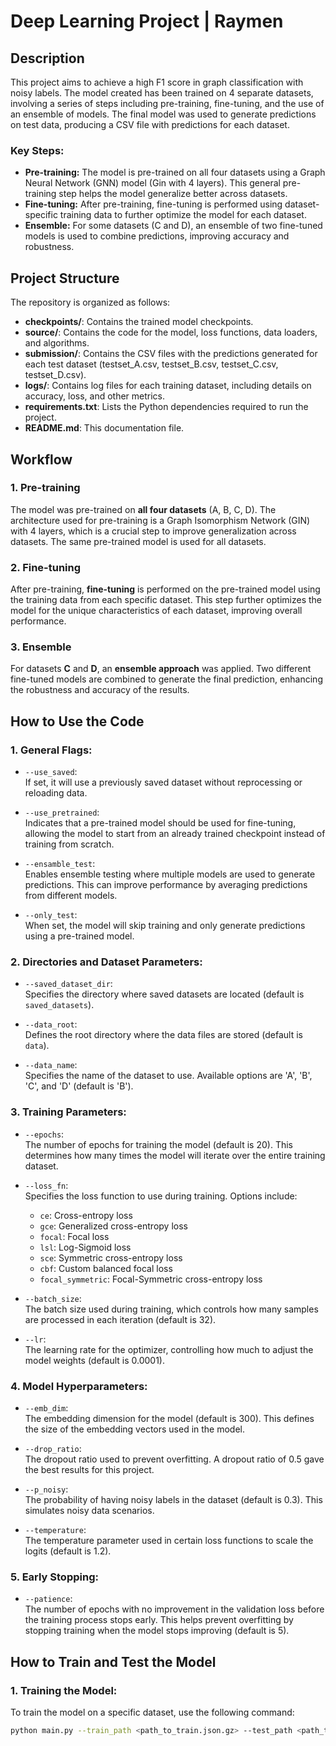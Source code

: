 # Deep Learning Project | Raymen

## Description
This project aims to achieve a high F1 score in graph classification with noisy labels. The model created has been trained on 4 separate datasets, involving a series of steps including pre-training, fine-tuning, and the use of an ensemble of models. The final model was used to generate predictions on test data, producing a CSV file with predictions for each dataset.

### Key Steps:
- **Pre-training:** The model is pre-trained on all four datasets using a Graph Neural Network (GNN) model (Gin with 4 layers). This general pre-training step helps the model generalize better across datasets.
- **Fine-tuning:** After pre-training, fine-tuning is performed using dataset-specific training data to further optimize the model for each dataset.
- **Ensemble:** For some datasets (C and D), an ensemble of two fine-tuned models is used to combine predictions, improving accuracy and robustness.

## Project Structure
The repository is organized as follows:

- **checkpoints/**: Contains the trained model checkpoints.
- **source/**: Contains the code for the model, loss functions, data loaders, and algorithms.
- **submission/**: Contains the CSV files with the predictions generated for each test dataset (testset_A.csv, testset_B.csv, testset_C.csv, testset_D.csv).
- **logs/**: Contains log files for each training dataset, including details on accuracy, loss, and other metrics.
- **requirements.txt**: Lists the Python dependencies required to run the project.
- **README.md**: This documentation file.

## Workflow

### 1. **Pre-training**
The model was pre-trained on **all four datasets** (A, B, C, D). The architecture used for pre-training is a Graph Isomorphism Network (GIN) with 4 layers, which is a crucial step to improve generalization across datasets. The same pre-trained model is used for all datasets.

### 2. **Fine-tuning**
After pre-training, **fine-tuning** is performed on the pre-trained model using the training data from each specific dataset. This step further optimizes the model for the unique characteristics of each dataset, improving overall performance.

### 3. **Ensemble**
For datasets **C** and **D**, an **ensemble approach** was applied. Two different fine-tuned models are combined to generate the final prediction, enhancing the robustness and accuracy of the results.

## How to Use the Code

### 1. **General Flags:**

- `--use_saved`:  
  If set, it will use a previously saved dataset without reprocessing or reloading data.
  
- `--use_pretrained`:  
  Indicates that a pre-trained model should be used for fine-tuning, allowing the model to start from an already trained checkpoint instead of training from scratch.

- `--ensamble_test`:  
  Enables ensemble testing where multiple models are used to generate predictions. This can improve performance by averaging predictions from different models.

- `--only_test`:  
  When set, the model will skip training and only generate predictions using a pre-trained model.

### 2. **Directories and Dataset Parameters:**

- `--saved_dataset_dir`:  
  Specifies the directory where saved datasets are located (default is `saved_datasets`).

- `--data_root`:  
  Defines the root directory where the data files are stored (default is `data`).

- `--data_name`:  
  Specifies the name of the dataset to use. Available options are 'A', 'B', 'C', and 'D' (default is 'B').

### 3. **Training Parameters:**

- `--epochs`:  
  The number of epochs for training the model (default is 20). This determines how many times the model will iterate over the entire training dataset.

- `--loss_fn`:  
  Specifies the loss function to use during training. Options include:
  - `ce`: Cross-entropy loss
  - `gce`: Generalized cross-entropy loss
  - `focal`: Focal loss
  - `lsl`: Log-Sigmoid loss
  - `sce`: Symmetric cross-entropy loss
  - `cbf`: Custom balanced focal loss
  - `focal_symmetric`: Focal-Symmetric cross-entropy loss

- `--batch_size`:  
  The batch size used during training, which controls how many samples are processed in each iteration (default is 32).

- `--lr`:  
  The learning rate for the optimizer, controlling how much to adjust the model weights (default is 0.0001).

### 4. **Model Hyperparameters:**

- `--emb_dim`:  
  The embedding dimension for the model (default is 300). This defines the size of the embedding vectors used in the model.

- `--drop_ratio`:  
  The dropout ratio used to prevent overfitting. A dropout ratio of 0.5 gave the best results for this project.

- `--p_noisy`:  
  The probability of having noisy labels in the dataset (default is 0.3). This simulates noisy data scenarios.

- `--temperature`:  
  The temperature parameter used in certain loss functions to scale the logits (default is 1.2).

### 5. **Early Stopping:**

- `--patience`:  
  The number of epochs with no improvement in the validation loss before the training process stops early. This helps prevent overfitting by stopping training when the model stops improving (default is 5).

## How to Train and Test the Model

### 1. **Training the Model:**
To train the model on a specific dataset, use the following command:

```bash
python main.py --train_path <path_to_train.json.gz> --test_path <path_to_test.json.gz>
